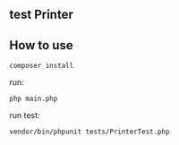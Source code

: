 ## test Printer

## How to use 

```composer install```

run:

```php main.php```

run test:

```vendor/bin/phpunit tests/PrinterTest.php```
